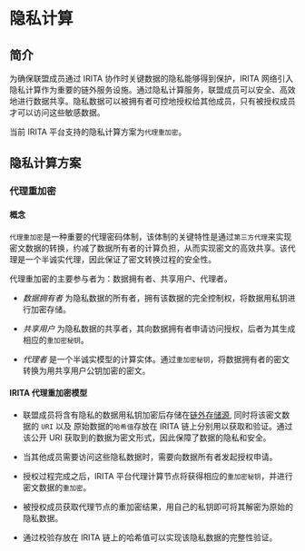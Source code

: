 <!--
order: 2
-->

# 隐私计算

## 简介

为确保联盟成员通过 IRITA 协作时关键数据的隐私能够得到保护，IRITA 网络引入隐私计算作为重要的链外服务设施。通过隐私计算服务，联盟成员可以安全、高效地进行数据共享。隐私数据可以被拥有者可控地授权给其他成员，只有被授权成员才可以访问这些敏感数据。

当前 IRITA 平台支持的隐私计算方案为`代理重加密`。

## 隐私计算方案

### 代理重加密

#### 概念

`代理重加密`是一种重要的代理密码体制，该体制的关键特性是通过`第三方代理`来实现密文数据的转换，约减了数据所有者的计算负担，从而实现密文的高效共享。该代理是一个半诚实代理，因此保证了密文转换过程的安全性。

代理重加密的主要参与者为：数据拥有者、共享用户、代理者。

- *数据拥有者* 为隐私数据的所有者，拥有该数据的完全控制权，将数据用私钥进行加密存储。

- *共享用户* 为隐私数据的共享者，其向数据拥有者申请访问授权，后者为其生成相应的`重加密秘钥`。

- *代理者* 是一个半诚实模型的计算实体。通过`重加密秘钥`，将数据拥有者的密文转换为用共享用户公钥加密的密文。

#### IRITA 代理重加密模型

- 联盟成员将含有隐私的数据用私钥加密后存储在[链外存储源](storage.md), 同时将该密文数据的 `URI` 以及 原始数据的`哈希值`存放在 IRITA 链上分别用以获取和验证。通过该公开 URI 获取到的数据为密文形式，因此保障了数据的隐私和安全。

- 当其他成员需要访问这些隐私数据时，需要向数据所有者发起授权申请。

- 授权过程完成之后，IRITA 平台代理计算节点将获得相应的`重加密秘钥`，并进行密文数据的`重加密`。

- 被授权成员获取代理节点的重加密结果，用自己的私钥即可将其解密为原始的隐私数据。

- 通过校验存放在 IRITA 链上的哈希值可以实现该隐私数据的完整性验证。
